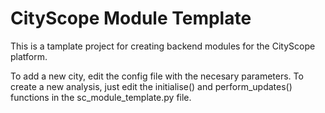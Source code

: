 # CityScope Module Template
This is a tamplate project for creating backend modules for the CityScope platform.

To add a new city, edit the config file with the necesary parameters. To create a new analysis, just edit the initialise() and perform_updates() functions in the sc_module_template.py file.